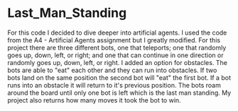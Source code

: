 # Last_Man_Standing

For this code I decided to dive deeper into artificial agents. I used the code from the A4 - Artificial Agents assignment but I greatly modified. For this project there are three different bots, one that teleports; one that randomly goes up, down, left, or right; and one that can continue in one direction or randomly goes up, down, left, or right. I added an option for obstacles. The bots are able to "eat" each other and they can run into obstacles. If two bots land on the same position the second bot will "eat" the first bot. If a bot runs into an obstacle it will return to it's previous position. The bots roam around the board until only one bot is left which is the last man standing. My project also returns how many moves it took the bot to win.
